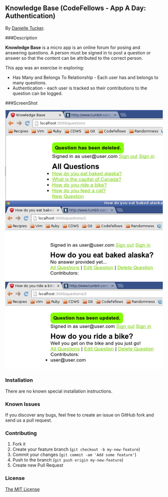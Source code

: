## Knowledge Base (CodeFellows - App A Day: Authentication)

By [Danielle Tucker](http://www.linkedin.com/in/dqtucker/).

###Description

**Knowledge Base** is a micro app is an online forum for posing and answering questions.  A person must be signed in to post a question or answer so that the content can be attributed to the correct person.

This app was an exercise in exploring:
* Has Many and Belongs To Relationship - Each user has and belongs to many questions.
* Authentication - each user is tracked so their contributions to the question can be logged.

###ScreenShot

![Screenshot](lib/assets/main.png)
![Screenshot](lib/assets/unanswered.png)
![Screenshot](lib/assets/answer.png)

### Installation
There are no known special installation instructions.

### Known Issues

If you discover any bugs, feel free to create an issue on GitHub fork and 
send us a pull request.

### Contributing

1. Fork it
2. Create your feature branch (`git checkout -b my-new-feature`)
3. Commit your changes (`git commit -am 'Add some feature'`)
4. Push to the branch (`git push origin my-new-feature`)
5. Create new Pull Request

### License

[The MIT License](LICENSE.txt)
